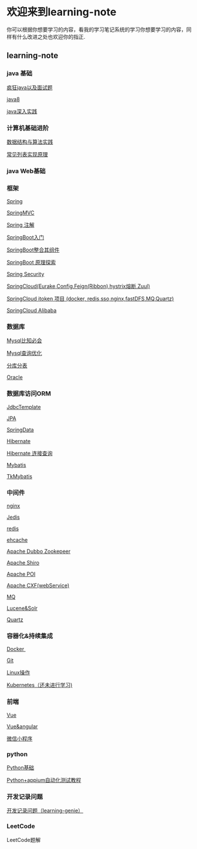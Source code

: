 # 欢迎来到learning-note

你可以根据你想要学习的内容，看我的学习笔记系统的学习你想要学习的内容，同样有什么改进之处也欢迎你的指正.

## learning-note

### java 基础 

<a href="https://github.com/kaysanshi/webNote/blob/master/note/%E7%96%AF%E7%8B%82java%E7%9F%A5%E8%AF%86%E7%82%B9.md" target="_blank">疯狂java以及面试题 </a>

<a href="https://github.com/kaysanshi/webNote/blob/master/note/Java8%E6%96%B0%E7%89%B9%E6%80%A7.md" target="_blank">java8</a>

[java深入实践](https://github.com/kaysanshi/learning-note/blob/master/note/Java%E6%B7%B1%E5%85%A5%E5%AE%9E%E8%B7%B5.md)



### 计算机基础进阶

<a href="https://github.com/kaysanshi/learning-note/blob/master/note/%E6%95%B0%E6%8D%AE%E7%BB%93%E6%9E%84%E4%B8%8E%E7%AE%97%E6%B3%95%E5%AE%9E%E6%88%98.md" target="_blank">数据结构与算法实践</a>

<a href="https://github.com/kaysanshi/learning-note/blob/master/note/%E5%B8%B8%E8%A7%81%E7%9A%84%E5%88%97%E8%A1%A8%E5%AE%9E%E7%8E%B0%E5%8E%9F%E7%90%86.md">常见列表实现原理</a>

### java Web基础



### 框架

<a href="https://github.com/kaysanshi/webNote/blob/master/note/Spring.md" target="_blank">Spring</a>

<a href="https://github.com/kaysanshi/webNote/blob/master/note/SpringMVC.md" target="_blank">SpringMVC</a>

<a href="https://github.com/kaysanshi/webNote/blob/master/note/Spring%E6%B3%A8%E8%A7%A3%EF%BC%9A.md" target="_blank">Spring 注解</a>



<a href="https://github.com/kaysanshi/webNote/blob/master/note/Spring%20Boot.md" target="_blank">SpringBoot入门</a>

<a href="https://github.com/kaysanshi/webNote/blob/master/note/SpringBoot%E6%95%B4%E5%90%88%E5%85%B6%E4%BB%96%E7%BB%84%E4%BB%B6.md" target="_blank">SpringBoot整合其组件</a>

<a href="https://github.com/kaysanshi/learning-note/blob/master/note/Spring%20Boot%20%E5%8E%9F%E7%90%86%E6%8E%A2%E7%B4%A2.md" target="_blank">SpringBoot 原理探索</a>



<a href="https://github.com/kaysanshi/learning-note/blob/master/note/Spring%20Security.md" target="_blank">Spring Security</a>



<a href="https://github.com/kaysanshi/webNote/blob/master/note/SpringCloud.md" target="_blank">SpringCloud(Eurake,Config,Feign(Ribbon),hystrix熔断,Zuul)</a>

<a href="https://github.com/kaysanshi/webNote/blob/master/note/itoken.md" target="_blank">SpringCloud itoken 项目 (docker, redis,sso,nginx,fastDFS,MQ,Quartz)</a>

<a href="https://github.com/kaysanshi/learning-note/blob/master/note/Spring%20Cloud%20Alibaba.md" target="_blank">SpringCloud Alibaba</a>





### 数据库

<a href="https://github.com/kaysanshi/webNote/blob/master/note/Mysql%E6%AF%94%E7%9F%A5%E5%BF%85%E4%BC%9A%20%EF%BC%9A.md" target="_blank">Mysql比知必会</a>

<a href="https://github.com/kaysanshi/webNote/blob/master/note/MySQL%E6%9F%A5%E8%AF%A2%E4%BC%98%E5%8C%96.md" target="_blank">Mysql查询优化</a>



<a href="https://github.com/kaysanshi/learning-note/blob/master/note/%E5%88%86%E5%BA%93%E5%88%86%E8%A1%A8.md" target="_blank">分库分表</a>

<a href="https://github.com/kaysanshi/learning-note/blob/master/note/Oracle.md" target="_blank">Oracle</a>



### 数据库访问ORM
<a href="https://github.com/kaysanshi/learning-note/blob/master/note/JDBCTemplate.md" target="_blank">JdbcTemplate</a>

<a href="https://github.com/kaysanshi/webNote/blob/master/note/JPA.md" target="_blank">JPA</a>

<a href="https://github.com/kaysanshi/webNote/blob/master/note/Spring%20Data.md" target="_blank">SpringData</a>





<a href="https://github.com/kaysanshi/webNote/blob/master/note/Hibernate.md" target="_blank">Hibernate</a>

<a href="https://github.com/kaysanshi/webNote/blob/master/note/hibernate%E8%BF%9E%E6%8E%A5%E6%9F%A5%E8%AF%A2%EF%BC%9A.md" target="_blank">Hibernate 连接查询</a>



<a href="https://github.com/kaysanshi/webNote/blob/master/note/Mybatis.md" target="_blank">Mybatis</a>

<a href="https://github.com/kaysanshi/webNote/blob/master/note/tkmybatis.md" target="_blank">TkMybatis</a>




### 中间件

<a href="https://github.com/kaysanshi/learning-note/blob/master/note/Nginx.md" target="_blank">nginx</a>



[Jedis](https://github.com/kaysanshi/webNote/blob/master/note/Redis%E4%BD%BF%E7%94%A8lettuce%E5%92%8Cjedis.md)

<a href="https://github.com/kaysanshi/learning-note/blob/master/note/Redis.md" target="_blank">redis</a>

<a href="##" target="_blank">ehcache</a>



<a href="https://github.com/kaysanshi/learning-note/blob/master/note/Apache%20Dubbo%20Zookeeper.md" target="_blank">Apache Dubbo Zookepeer</a>

<a href="https://github.com/kaysanshi/learning-note/blob/master/note/Apache%20Shiro.md" target="_blank">Apache Shiro</a>

<a href="https://github.com/kaysanshi/learning-note/blob/master/note/POI%26pinyin4j.md" target="_blank"> Apache POI</a>



<a href="#" target="_blank"> Apache CXF(webService)</a>

<a href="https://github.com/kaysanshi/learning-note/blob/master/note/MQ.md" target="_blank">MQ</a>





<a href="https://github.com/kaysanshi/learning-note/blob/master/note/Lucene%26Solr.md" target="_blank">Lucene&Solr</a>



<a href="#" target="_blank">Quartz</a>



### 容器化&持续集成

<a href="https://github.com/kaysanshi/webNote/blob/master/note/Docker.md" target="_blank">Docker </a>

<a href="https://github.com/kaysanshi/webNote/blob/master/note/Git.md" target="_blank">Git</a>

<a href="https://github.com/kaysanshi/learning-note/blob/master/note/Linux%20%E6%93%8D%E4%BD%9C.md" target="_blank">Linux操作</a>

<a href="https://www.kubernetes.org.cn/k8s" target="_blank">Kubernetes（还未进行学习)</a>

### 前端

<a href="https://github.com/kaysanshi/webNote/blob/master/note/VUE.md" target="_blank">Vue</a>

<a href="https://github.com/kaysanshi/webNote/blob/master/note/Vue%E5%92%8Cangular%E9%A1%B9%E7%9B%AE%E7%AC%94%E8%AE%B0.md" target="_blank">Vue&angular</a>

<a href="https://github.com/kaysanshi/webNote/blob/master/note/%E5%BE%AE%E4%BF%A1%E5%B0%8F%E7%A8%8B%E5%BA%8F.md" target="_blank">微信小程序</a>


### python

<a href="https://github.com/kaysanshi/webNote/blob/master/note/python.md" target="_blank">Python基础</a>

<a href="https://github.com/kaysanshi/webNote/blob/master/note/python%2Bappium%E8%87%AA%E5%8A%A8%E5%8C%96%E6%B5%8B%E8%AF%95.md" target="_blank">Python+appium自动化测试教程</a>



### 开发记录问题

[开发记录问题（learning-genie）](https://github.com/kaysanshi/learning-note/blob/master/note/%E5%BC%80%E5%8F%91%E8%AE%B0%E5%BD%95%E9%97%AE%E9%A2%98.md)



### LeetCode

<a hreft="https://github.com/kaysanshi/learning-note/blob/master/note/LettCode%E9%A2%98%E8%A7%A3.md" target="_blank">LeetCode题解</a>



